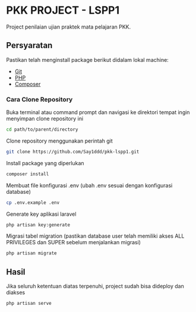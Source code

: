 # PKK PROJECT - LSPP1

Project penilaian ujian praktek mata pelajaran PKK.

## Persyaratan

 Pastikan telah menginstall package berikut didalam lokal machine:

- [Git](https://git-scm.com/downloads)
- [PHP](https://www.php.net/manual/en/install.php)
- [Composer](https://getcomposer.org/download/)

### Cara Clone Repository

Buka terminal atau command prompt dan navigasi ke direktori tempat ingin menyimpan clone repository ini

```bash
cd path/to/parent/directory
```

Clone repository menggunakan perintah git

```bash
git clone https://github.com/Say1ddd/pkk-lspp1.git
```

Install package yang diperlukan

```bash
composer install
```

Membuat file konfigurasi .env (ubah .env sesuai dengan konfigurasi database)

```bash
cp .env.example .env
```

Generate key aplikasi laravel

```bash
php artisan key:generate
```

Migrasi tabel migration (pastikan database user telah memiliki akses ALL PRIVILEGES dan SUPER sebelum menjalankan migrasi)

```bash
php artisan migrate
```

## Hasil

Jika seluruh ketentuan diatas terpenuhi, project sudah bisa dideploy dan diakses

```bash
php artisan serve
```
